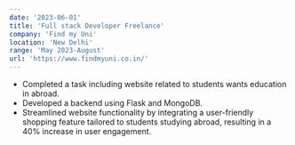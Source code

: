 ```yaml
---
date: '2023-06-01'
title: 'Full stack Developer Freelance'
company: 'Find my Uni'
location: 'New Delhi'
range: 'May 2023-August'
url: 'https://www.findmyuni.co.in/'
---
```


-  Completed a task including website related to students wants education in abroad. 
-  Developed a backend using Flask and MongoDB. 
-  Streamlined website functionality by integrating a user-friendly shopping feature tailored to   students studying abroad, resulting in a 40% increase in user engagement.
